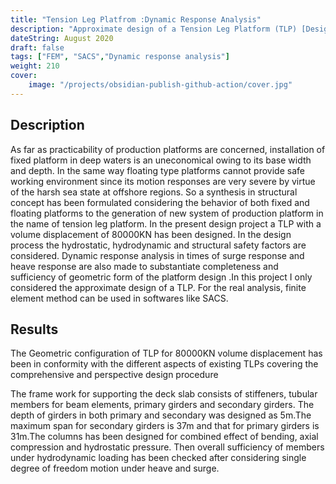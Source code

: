 ```yaml
---
title: "Tension Leg Platfrom :Dynamic Response Analysis"
description: "Approximate design of a Tension Leg Platform (TLP) [Design Project]"
dateString: August 2020
draft: false
tags: ["FEM", "SACS","Dynamic response analysis"]
weight: 210
cover:
    image: "/projects/obsidian-publish-github-action/cover.jpg"
---
```


## Description
As far as practicability of production platforms are concerned, installation of fixed platform in deep
waters is an uneconomical owing to its base width and depth. In the same way floating type
platforms cannot provide safe working environment since its motion responses are very
severe by virtue of the harsh sea state at offshore regions. So a synthesis in structural concept
has been formulated considering the behavior of both fixed and floating platforms to the
generation of new system of production platform in the name of tension leg platform. In the
present design project a TLP with a volume displacement of 80000KN has been designed. In
the design process the hydrostatic, hydrodynamic and structural safety factors are considered.
Dynamic response analysis in times of surge response and heave response are also
made to substantiate completeness and sufficiency of geometric form of the platform design .In this project I only considered the approximate design of a TLP. For the real analysis, finite element method can be used in softwares like SACS.

## Results
The Geometric configuration of TLP for 80000KN volume displacement has been in
conformity with the different aspects of existing TLPs covering the comprehensive and
perspective design procedure

The frame work for supporting the deck slab consists of stiffeners, tubular members for beam
elements, primary girders and secondary girders. The depth of girders in both primary and
secondary was designed as 5m.The maximum span for secondary girders is 37m and that for
primary girders is 31m.The columns has been designed for combined effect of bending, axial
compression and hydrostatic pressure. Then overall sufficiency of members under hydrodynamic loading has been checked after considering single degree of freedom motion
under heave and surge.

